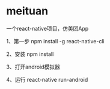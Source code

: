 # meituan
一个react-native项目，仿美团App

1、第一步
npm install -g react-native-cli

2、安装
npm install

3、打开android模拟器

4、运行
react-native run-android
